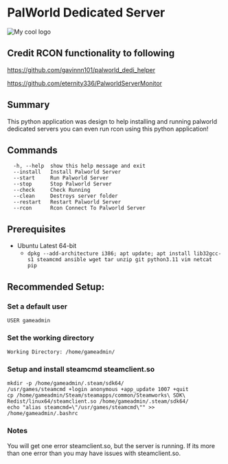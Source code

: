 # PalWorld Dedicated Server

<img src="https://cdn.akamai.steamstatic.com/steam/apps/1623730/header.jpg" alt="My cool logo"/>

## Credit RCON functionality to following
https://github.com/gavinnn101/palworld_dedi_helper

https://github.com/eternity336/PalworldServerMonitor

## Summary
This python application was design to help installing and running palworld dedicated servers
you can even run rcon using this python application! 

## Commands
```angular2html
  -h, --help  show this help message and exit
  --install   Install Palworld Server
  --start     Run Palworld Server
  --stop      Stop Palworld Server
  --check     Check Running
  --clean     Destroys server folder
  --restart   Restart Palworld Server
  --rcon      Rcon Connect To Palworld Server
```

## Prerequisites
* Ubuntu Latest 64-bit
    * `dpkg --add-architecture i386; apt update; apt install lib32gcc-s1 steamcmd ansible wget tar unzip git python3.11 vim netcat pip `
    
## Recommended Setup: 
### Set a default user
```USER gameadmin```

### Set the working directory
```Working Directory: /home/gameadmin/```

### Setup and install steamcmd steamclient.so
```angular2html
mkdir -p /home/gameadmin/.steam/sdk64/
/usr/games/steamcmd +login anonymous +app_update 1007 +quit
cp /home/gameadmin/Steam/steamapps/common/Steamworks\ SDK\ Redist/linux64/steamclient.so /home/gameadmin/.steam/sdk64/
echo "alias steamcmd=\"/usr/games/steamcmd\"" >> /home/gameadmin/.bashrc
```

### Notes
You will get one error steamclient.so, but the server is running. If its more than one error than you may have issues with steamclient.so.